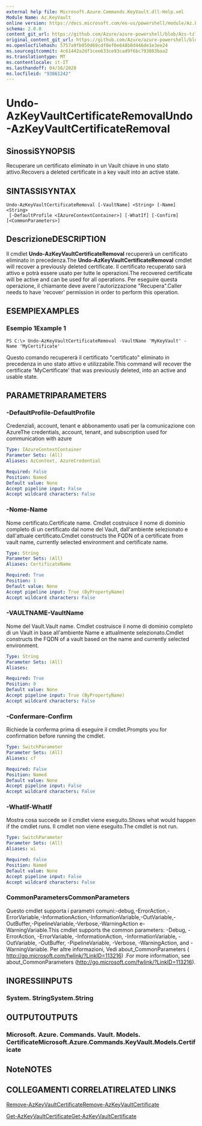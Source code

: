 ```yaml
---
external help file: Microsoft.Azure.Commands.KeyVault.dll-Help.xml
Module Name: Az.KeyVault
online version: https://docs.microsoft.com/en-us/powershell/module/Az.keyvault/undo-AzKeyvaultcertificateremoval
schema: 2.0.0
content_git_url: https://github.com/Azure/azure-powershell/blob/Azs-tzl/src/KeyVault/KeyVault/help/Undo-AzKeyVaultCertificateRemoval.md
original_content_git_url: https://github.com/Azure/azure-powershell/blob/Azs-tzl/src/KeyVault/KeyVault/help/Undo-AzKeyVaultCertificateRemoval.md
ms.openlocfilehash: 5757a9fb050d69cdf0ef0e648b0d446de1e3ee24
ms.sourcegitcommit: 4c61442a2df1cee633ce93cad9f6bc793803baa2
ms.translationtype: MT
ms.contentlocale: it-IT
ms.lasthandoff: 04/16/2020
ms.locfileid: "93861242"
---
```

# <span data-ttu-id="37c0b-101">Undo-AzKeyVaultCertificateRemoval</span><span class="sxs-lookup"><span data-stu-id="37c0b-101">Undo-AzKeyVaultCertificateRemoval</span></span>

## <span data-ttu-id="37c0b-102">Sinossi</span><span class="sxs-lookup"><span data-stu-id="37c0b-102">SYNOPSIS</span></span>
<span data-ttu-id="37c0b-103">Recuperare un certificato eliminato in un Vault chiave in uno stato attivo.</span><span class="sxs-lookup"><span data-stu-id="37c0b-103">Recovers a deleted certificate in a key vault into an active state.</span></span>

## <span data-ttu-id="37c0b-104">SINTASSI</span><span class="sxs-lookup"><span data-stu-id="37c0b-104">SYNTAX</span></span>

```
Undo-AzKeyVaultCertificateRemoval [-VaultName] <String> [-Name] <String>
 [-DefaultProfile <IAzureContextContainer>] [-WhatIf] [-Confirm] [<CommonParameters>]
```

## <span data-ttu-id="37c0b-105">Descrizione</span><span class="sxs-lookup"><span data-stu-id="37c0b-105">DESCRIPTION</span></span>
<span data-ttu-id="37c0b-106">Il cmdlet **Undo-AzKeyVaultCertificateRemoval** recupererà un certificato eliminato in precedenza.</span><span class="sxs-lookup"><span data-stu-id="37c0b-106">The **Undo-AzKeyVaultCertificateRemoval** cmdlet will recover a previously deleted certificate.</span></span>
<span data-ttu-id="37c0b-107">Il certificato recuperato sarà attivo e potrà essere usato per tutte le operazioni.</span><span class="sxs-lookup"><span data-stu-id="37c0b-107">The recovered certificate will be active and can be used for all operations.</span></span>
<span data-ttu-id="37c0b-108">Per eseguire questa operazione, il chiamante deve avere l'autorizzazione "Recupera".</span><span class="sxs-lookup"><span data-stu-id="37c0b-108">Caller needs to have 'recover' permission in order to perform this operation.</span></span>

## <span data-ttu-id="37c0b-109">ESEMPI</span><span class="sxs-lookup"><span data-stu-id="37c0b-109">EXAMPLES</span></span>

### <span data-ttu-id="37c0b-110">Esempio 1</span><span class="sxs-lookup"><span data-stu-id="37c0b-110">Example 1</span></span>
```
PS C:\> Undo-AzKeyVaultCertificateRemoval -VaultName 'MyKeyVault' -Name 'MyCertificate'
```

<span data-ttu-id="37c0b-111">Questo comando recupererà il certificato "certificato" eliminato in precedenza in uno stato attivo e utilizzabile.</span><span class="sxs-lookup"><span data-stu-id="37c0b-111">This command will recover the certificate 'MyCertificate' that was previously deleted, into an active and usable state.</span></span>

## <span data-ttu-id="37c0b-112">PARAMETRI</span><span class="sxs-lookup"><span data-stu-id="37c0b-112">PARAMETERS</span></span>

### <span data-ttu-id="37c0b-113">-DefaultProfile</span><span class="sxs-lookup"><span data-stu-id="37c0b-113">-DefaultProfile</span></span>
<span data-ttu-id="37c0b-114">Credenziali, account, tenant e abbonamento usati per la comunicazione con Azure</span><span class="sxs-lookup"><span data-stu-id="37c0b-114">The credentials, account, tenant, and subscription used for communication with azure</span></span>

```yaml
Type: IAzureContextContainer
Parameter Sets: (All)
Aliases: AzContext, AzureCredential

Required: False
Position: Named
Default value: None
Accept pipeline input: False
Accept wildcard characters: False
```

### <span data-ttu-id="37c0b-115">-Nome</span><span class="sxs-lookup"><span data-stu-id="37c0b-115">-Name</span></span>
<span data-ttu-id="37c0b-116">Nome certificato.</span><span class="sxs-lookup"><span data-stu-id="37c0b-116">Certificate name.</span></span>
<span data-ttu-id="37c0b-117">Cmdlet costruisce il nome di dominio completo di un certificato dal nome del Vault, dall'ambiente selezionato e dall'attuale certificato.</span><span class="sxs-lookup"><span data-stu-id="37c0b-117">Cmdlet constructs the FQDN of a certificate from vault name, currently selected environment and certificate name.</span></span>

```yaml
Type: String
Parameter Sets: (All)
Aliases: CertificateName

Required: True
Position: 1
Default value: None
Accept pipeline input: True (ByPropertyName)
Accept wildcard characters: False
```

### <span data-ttu-id="37c0b-118">-VAULTNAME</span><span class="sxs-lookup"><span data-stu-id="37c0b-118">-VaultName</span></span>
<span data-ttu-id="37c0b-119">Nome del Vault.</span><span class="sxs-lookup"><span data-stu-id="37c0b-119">Vault name.</span></span>
<span data-ttu-id="37c0b-120">Cmdlet costruisce il nome di dominio completo di un Vault in base all'ambiente Name e attualmente selezionato.</span><span class="sxs-lookup"><span data-stu-id="37c0b-120">Cmdlet constructs the FQDN of a vault based on the name and currently selected environment.</span></span>

```yaml
Type: String
Parameter Sets: (All)
Aliases: 

Required: True
Position: 0
Default value: None
Accept pipeline input: True (ByPropertyName)
Accept wildcard characters: False
```

### <span data-ttu-id="37c0b-121">-Confermare</span><span class="sxs-lookup"><span data-stu-id="37c0b-121">-Confirm</span></span>
<span data-ttu-id="37c0b-122">Richiede la conferma prima di eseguire il cmdlet.</span><span class="sxs-lookup"><span data-stu-id="37c0b-122">Prompts you for confirmation before running the cmdlet.</span></span>

```yaml
Type: SwitchParameter
Parameter Sets: (All)
Aliases: cf

Required: False
Position: Named
Default value: None
Accept pipeline input: False
Accept wildcard characters: False
```

### <span data-ttu-id="37c0b-123">-WhatIf</span><span class="sxs-lookup"><span data-stu-id="37c0b-123">-WhatIf</span></span>
<span data-ttu-id="37c0b-124">Mostra cosa succede se il cmdlet viene eseguito.</span><span class="sxs-lookup"><span data-stu-id="37c0b-124">Shows what would happen if the cmdlet runs.</span></span>
<span data-ttu-id="37c0b-125">Il cmdlet non viene eseguito.</span><span class="sxs-lookup"><span data-stu-id="37c0b-125">The cmdlet is not run.</span></span>

```yaml
Type: SwitchParameter
Parameter Sets: (All)
Aliases: wi

Required: False
Position: Named
Default value: None
Accept pipeline input: False
Accept wildcard characters: False
```

### <span data-ttu-id="37c0b-126">CommonParameters</span><span class="sxs-lookup"><span data-stu-id="37c0b-126">CommonParameters</span></span>
<span data-ttu-id="37c0b-127">Questo cmdlet supporta i parametri comuni:-debug,-ErrorAction,-ErrorVariable,-InformationAction,-InformationVariable,-OutVariable,-OutBuffer,-PipelineVariable,-Verbose,-WarningAction e-WarningVariable.</span><span class="sxs-lookup"><span data-stu-id="37c0b-127">This cmdlet supports the common parameters: -Debug, -ErrorAction, -ErrorVariable, -InformationAction, -InformationVariable, -OutVariable, -OutBuffer, -PipelineVariable, -Verbose, -WarningAction, and -WarningVariable.</span></span> <span data-ttu-id="37c0b-128">Per altre informazioni, Vedi about_CommonParameters ( http://go.microsoft.com/fwlink/?LinkID=113216) .</span><span class="sxs-lookup"><span data-stu-id="37c0b-128">For more information, see about_CommonParameters (http://go.microsoft.com/fwlink/?LinkID=113216).</span></span>

## <span data-ttu-id="37c0b-129">INGRESSI</span><span class="sxs-lookup"><span data-stu-id="37c0b-129">INPUTS</span></span>

### <span data-ttu-id="37c0b-130">System. String</span><span class="sxs-lookup"><span data-stu-id="37c0b-130">System.String</span></span>

## <span data-ttu-id="37c0b-131">OUTPUT</span><span class="sxs-lookup"><span data-stu-id="37c0b-131">OUTPUTS</span></span>

### <span data-ttu-id="37c0b-132">Microsoft. Azure. Commands. Vault. Models. Certificate</span><span class="sxs-lookup"><span data-stu-id="37c0b-132">Microsoft.Azure.Commands.KeyVault.Models.Certificate</span></span>

## <span data-ttu-id="37c0b-133">Note</span><span class="sxs-lookup"><span data-stu-id="37c0b-133">NOTES</span></span>

## <span data-ttu-id="37c0b-134">COLLEGAMENTI CORRELATI</span><span class="sxs-lookup"><span data-stu-id="37c0b-134">RELATED LINKS</span></span>

[<span data-ttu-id="37c0b-135">Remove-AzKeyVaultCertificate</span><span class="sxs-lookup"><span data-stu-id="37c0b-135">Remove-AzKeyVaultCertificate</span></span>](./Remove-AzKeyVaultCertificate.md)

[<span data-ttu-id="37c0b-136">Get-AzKeyVaultCertificate</span><span class="sxs-lookup"><span data-stu-id="37c0b-136">Get-AzKeyVaultCertificate</span></span>](./Get-AzKeyVaultCertificate.md)
